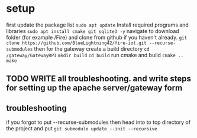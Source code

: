 # setup
first update the package list
`sudo apt update`
Install required programs and libraries
`sudo apt install cmake git sqlite3 -y`
navigate to download folder (for example /Fire) and clone from github if you haven't already.
`git clone https://github.com/BlueLightning42/fire-iot.git --recurse-submodules`
then for the gateway create a build directory
`cd /gateway/GatewayRPI`
`mkdir build`
`cd build`
run cmake and build
`cmake ..`
`make`

## TODO WRITE all troubleshooting. and write steps for setting up the apache server/gateway form

## troubleshooting


if you forgot to put --recurse-submodules then head into to top directory of the project and put 
`git submodule update --init --recursive`